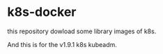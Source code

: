 # k8s-docker
this repository dowload some library images of k8s.

And this is for the v1.9.1 k8s kubeadm.
